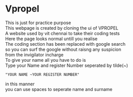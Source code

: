 # Vpropel
This is just for practice purpose
<br>
This webpage is created by cloning the ui of VPROPEL
<br>
A website used by vit chennai to take their coding tests
<br>
Here the page looks normal untill you realise
<br>
The coding section has been replaced with google search
<br> 
so you can surf the google without raisng any suspicion 
<br> 
from the invigilator incharge
<br>
To give your name all you have to do is
<br>
Type your Name and register Number seperated by tilde(~)
```
"YOUR NAME ~YOUR REGISTER NUMBER"
```
in this manner
<br>
you can use spaces to seperate name and surname
